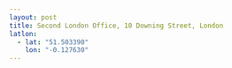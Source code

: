 ```yaml
---
layout: post
title: Second London Office, 10 Downing Street, London
latlon:
  - lat: "51.503390"
    lon: "-0.127630"
---
```

